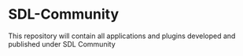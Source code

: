 SDL-Community
=============

This repository will contain all applications and plugins developed and published under SDL Community
